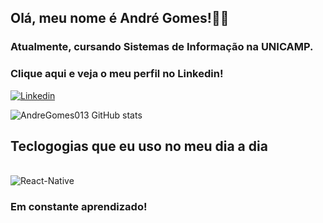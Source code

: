 ## Olá, meu nome é André Gomes!👋🏽
### Atualmente, cursando Sistemas de Informação na UNICAMP.

### Clique aqui e veja o meu perfil no Linkedin!

[![Linkedin](https://img.shields.io/badge/LinkedIn-0077B5?style=for-the-badge&logo=linkedin&logoColor=white)](www.linkedin.com/in/andré-gomes-de-lima-braga)


![AndreGomes013 GitHub stats](https://github-readme-stats.vercel.app/api?username=andre013jr&show_icons=true&theme=dracula)

## Teclogogias que eu uso no meu dia a dia

<div style = "display:inline_block"><br/>
	<img alt = "React-Native" src ="https://img.shields.io/badge/React_Native-20232A?style=for-the-badge&logo=react&logoColor=61DAFB">
</div>

### Em constante aprendizado!
